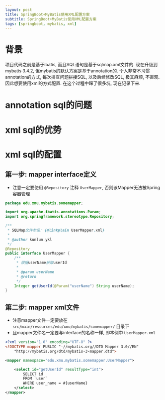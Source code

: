 ```yaml
---
layout: post
title: SpringBoot+MyBatis使用XML配置方案
subtitle: SpringBoot+MyBatis使用XML配置方案
tags: [springboot, mybatis, xml]
---
```


# 背景
项目代码之前是基于ibatis, 而且SQL语句是基于sqlmap.xml文件的.
现在升级到mybatis 3.4.2, 但mybatis的默认方案是基于annotation的. 
个人非常不习惯annotation的方式, 每次排查问题拼接SQL, 以及后续修改SQL, 极其麻烦, 不直观.
因此想要使用xml的方式配置. 在这个过程中踩了很多坑, 现在记录下来.

# annotation sql的问题


# xml sql的优势


# xml sql的配置
## 第一步: mapper interface定义
- 注意一定要使用 `@Repository` 注释 `UserMapper`, 否则该Mapper无法被Spring容器管理
```java
package edu.xmu.mybatis.somemapper;

import org.apache.ibatis.annotations.Param;
import org.springframework.stereotype.Repository;

/**
 * SQLMap文件参见: {@linkplain UserMapper.xml}
 *
 * @author kunlun.ykl
 */
@Repository
public interface UserMapper {
    /**
     * 根据userName获取userId
     *
     * @param userName
     * @return
     */
    Integer getUserId(@Param("userName") String userName);
}
```

## 第二步: mapper xml文件
- 注意mapper文件一定要放在 `src/main/resources/edu/xmu/mybatis/somemapper/` 目录下
- 且mapper文件名一定要与interface的名称一样, 即本例中 `UserMapper.xml`

```xml
<?xml version="1.0" encoding="UTF-8" ?>
<!DOCTYPE mapper PUBLIC "-//mybatis.org//DTD Mapper 3.0//EN"
    "http://mybatis.org/dtd/mybatis-3-mapper.dtd">

<mapper namespace="edu.xmu.mybatis.somemapper.UserMapper">

    <select id="getUserId" resultType="int">
        SELECT id
        FROM `user`
        WHERE user_name = #{userName}
    </select>
</mapper>
```

